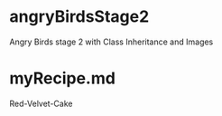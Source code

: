 # angryBirdsStage2
Angry Birds stage 2 with Class Inheritance and Images
# myRecipe.md
Red-Velvet-Cake